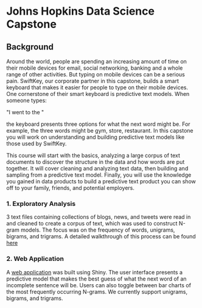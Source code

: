 # Johns Hopkins Data Science Capstone

## Background

Around the world, people are spending an increasing amount of time on their mobile devices for email, social networking, banking and a whole range of other activities. But typing on mobile devices can be a serious pain. SwiftKey, our corporate partner in this capstone, builds a smart keyboard that makes it easier for people to type on their mobile devices. One cornerstone of their smart keyboard is predictive text models. When someone types:

"I went to the "

the keyboard presents three options for what the next word might be. For example, the three words might be gym, store, restaurant. In this capstone you will work on understanding and building predictive text models like those used by SwiftKey.

This course will start with the basics, analyzing a large corpus of text documents to discover the structure in the data and how words are put together. It will cover cleaning and analyzing text data, then building and sampling from a predictive text model. Finally, you will use the knowledge you gained in data products to build a predictive text product you can show off to your family, friends, and potential employers.

### 1. Exploratory Analysis

3 text files containing collections of blogs, news, and tweets were read in and cleaned to create a corpus of text, which was used to construct N-gram models. The focus was on the frequency of words, unigrams, bigrams, and trigrams. A detailed walkthrough of this process can be found [here](https://rpubs.com/candaceng/exploratory-analysis)

### 2. Web Application

A [web application](https://candaceng.shinyapps.io/Text_Prediction_Using_N-grams/) was built using Shiny. The user interface presents a predictive model that makes the best guess of what the next word of an incomplete sentence will be. Users can also toggle between bar charts of the most frequently occurring N-grams. We currently support unigrams, bigrams, and trigrams. 
